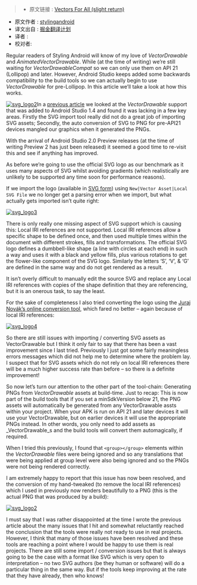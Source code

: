 >* 原文链接 : [Vectors For All (slight return)](https://blog.stylingandroid.com/vectors-for-all-slight-return/)
* 原文作者 : [stylingandroid](https://blog.stylingandroid.com)
* 译文出自 : [掘金翻译计划](https://github.com/xitu/gold-miner)
* 译者 : 
* 校对者:


Regular readers of Styling Android will know of my love of _VectorDrawable_ and _AnimatedVectorDrawable_. While (at the time of writing) we’re still waiting for _VectorDrawableCompat_ so we can only use them on API 21 (Lollipop) and later. However, Android Studio keeps added some backwards compatibility to the build tools so we can actually begin to use _VectorDrawable_ for pre-Lollipop. In this article we’ll take a look at how this works.  

[![svg_logo2](https://i0.wp.com/blog.stylingandroid.com/wp-content/uploads/2015/12/svg_logo2.png?w=300%20300w,%20https://i0.wp.com/blog.stylingandroid.com/wp-content/uploads/2015/12/svg_logo2.png?resize=150%2C150%20150w)](https://i0.wp.com/blog.stylingandroid.com/wp-content/uploads/2015/12/svg_logo2.png?ssl=1)In a [previous article](https://blog.stylingandroid.com/vectors-for-all-almost/) we looked at the _VectorDrawable_ support that was added to Android Studio 1.4 and found it was lacking in a few key areas. Firstly the SVG import tool really did not do a great job of importing SVG assets; Secondly, the auto conversion of SVG to PNG for pre-API21 devices mangled our graphics when it generated the PNGs.

With the arrival of Android Studio 2.0 Preview releases (at the time of writing Preview 2 has just been released) it seemed a good time to re-visit this and see if anything has improved.

As before we’re going to use the official SVG logo as our benchmark as it uses many aspects of SVG whilst avoiding gradients (which realistically are unlikely to be supported any time soon for performance reasons).

If we import the logo (available in [SVG form](http://www.w3.org/Icons/SVG/svg-logo-v.svg)) using `New|Vector Asset|Local SVG File` we no longer get a parsing error when we import, but what actually gets imported isn’t quite right:

[![svg_logo3](/images/loading.png)](https://i0.wp.com/blog.stylingandroid.com/wp-content/uploads/2015/12/svg_logo3.png?ssl=1)

There is only really one missing aspect of SVG support which is causing this: Local IRI references are not supported. Local IRI references allow a specific shape to be defined once, and then used multiple times within the document with different strokes, fills and transformations. The official SVG logo defines a dumbbell-like shape (a line with circles at each end) in such a way and uses it with a black and yellow fills, plus various rotations to get the flower-like component of the SVG logo. Similarly the letters ‘S’, ‘V’, & ‘G’ are defined in the same way and do not get rendered as a result.

It isn’t overly difficult to manually edit the source SVG and replace any Local IRI references with copies of the shape definition that they are referencing, but it is an onerous task, to say the least.

For the sake of completeness I also tried converting the logo using the [Juraj Novák’s online conversion tool](http://inloop.github.io/svg2android/), which fared no better – again because of local IRI references:

[![svg_logo4](/images/loading.png)](https://i1.wp.com/blog.stylingandroid.com/wp-content/uploads/2015/12/svg_logo4.png?ssl=1)

So there are still issues with importing / converting SVG assets as VectorDrawable but I think it only fair to say that there has been a vast improvement since I last tried. Previously I just got some fairly meaningless errors messages which did not help me to determine where the problem lay. I suspect that for SVG assets which do not rely on local IRI references there will be a much higher success rate than before – so there is a definite improvement!

So now let’s turn our attention to the other part of the tool-chain: Generating PNGs from _VectorDrawable_ assets at build-time. Just to recap: This is now part of the build tools that if you set a minSdkVersion below 21, the PNG assets will automatically be generated from any VectorDrawable assts within your project. When your APK is run on API 21 and later devices it will use your VectorDrawable, but on earlier devices it will use the appropriate PNGs instead. In other words, you only need to add assets as _VectorDrawable_s and the build tools will convert them automagically, if required.

When I tried this previously, I found that `<group></group>` elements within the _VectorDrawable_ files were being ignored and so any translations that were being applied at group level were also being ignored and so the PNGs were not being rendered correctly.

I am extremely happy to report that this issue has now been resolved, and the conversion of my hand-tweaked (to remove the local IRI references) which I used in previously now renders beautifully to a PNG (this is the actual PNG that was produced by a build):

[![svg_logo2](/images/loading.png)](https://i0.wp.com/blog.stylingandroid.com/wp-content/uploads/2015/12/svg_logo2.png?ssl=1)

I must say that I was rather disappointed at the time I wrote the previous article about the many issues that I hit and somewhat reluctantly reached the conclusion that the tools were really not ready to use in real projects. However, I think that many of those issues have been resolved and these tools are reaching a point where I would be happy to use them is real projects. There are still some import / conversion issues but that is always going to be the case with a format like SVG which is very open to interpretation – no two SVG authors (be they human or software) will do a particular thing in the same way. But if the tools keep improving at the rate that they have already, then who knows!

